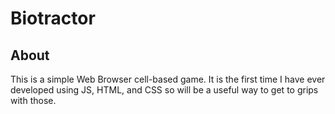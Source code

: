 # Biotractor

## About

This is a simple Web Browser cell-based game. It is the first time I have ever developed using JS, HTML, and CSS so will be a useful way to get to grips with those.